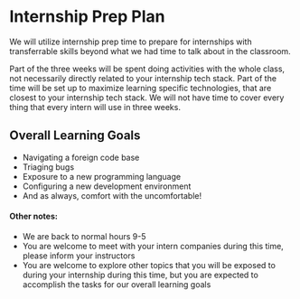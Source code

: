 # Internship Prep Plan

We will utilize internship prep time to prepare for internships with transferrable skills beyond what we had time to talk about in the classroom.

Part of the three weeks will be spent doing activities with the whole class, not necessarily directly related to your internship tech stack. Part of the time will be set up to maximize learning specific technologies, that are closest to your internship tech stack. We will not have time to cover every thing that every intern will use in three weeks.

## Overall Learning Goals
- Navigating a foreign code base
- Triaging bugs
- Exposure to a new programming language
- Configuring a new development environment
- And as always, comfort with the uncomfortable!

#### Other notes:
- We are back to normal hours 9-5
- You are welcome to meet with your intern companies during this time, please inform your instructors
- You are welcome to explore other topics that you will be exposed to during your internship during this time, but you are expected to accomplish the tasks for our overall learning goals
